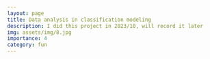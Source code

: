 ```yaml
---
layout: page
title: Data analysis in classification modeling
description: I did this project in 2023/10, will record it later
img: assets/img/8.jpg
importance: 4
category: fun
---
```



